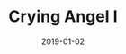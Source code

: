 ---
weight: 6
images:
- /images/IMG_3872.png
title: Crying Angel I
date: 2019-01-02
hideExif: false
tags:
- haveaseat
- archive # all posts
- travel
---